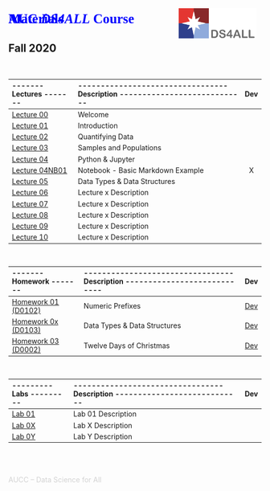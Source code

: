 <img align="right" alt="DS4ALL Logo" src="images/ds4all_logo_3100x1200.png" style="width:155.00px; margin:10px; "/><br>
<p align="left" style='color:blue; font-family:"Cambria"; font-size:20pt; margin:0; line-height:0.0; padding-bottom:0; padding-top:0; text-align:left; page-break-after:avoid; font-weight:700; '>AUC <i>DS4ALL</i> Course Materials</p><br>



## **Fall 2020**

<br>

| ------- Lectures ------- | --------------------------------- Description ---------------------------- | Dev |
| :---                     | :---                                                                       | :---: |
| [Lecture 00](https://drive.google.com/open?id=13joPPmWLTAqJCo-zUI6cbn0IccWusse9g0En1ts3s94) | Welcome | |
| [Lecture 01](https://drive.google.com/open?id=1RJy-AVEBI7gqMWzBzu5CnHb-sDNF5n6f5Pdw2El1kkM) | Introduction | |
| [Lecture 02](https://drive.google.com/open?id=1td9AUUfTN1b3vONMbjE3NoMHhUYSilXH-Pj88-t4NvY)| Quantifying Data | |
| [Lecture 03](https://drive.google.com/open?id=1yp8tSBwXrzorp3i6yILP7ZIwC8tr69xcflvd4SP9vdk) | Samples and Populations | |
| [Lecture 04](https://drive.google.com/open?id=12DhdDRQTDEr1ya9v0YPZzOXWgZj0dI5iXOKSsevjyVQ) | Python & Jupyter | |
| [Lecture 04NB01](lectures/basic_md_example.ipynb) | Notebook - Basic Markdown Example | X |
| [Lecture 05](https://drive.google.com/open?id=1aiGy14iEP0g83Bn8nKcOfGsE0xv9zsGWFEcOx22a_CQ) | Data Types & Data Structures | |
| [Lecture 06](link) | Lecture x Description | |
| [Lecture 07](link) | Lecture x Description | |
| [Lecture 08](link) | Lecture x Description | |
| [Lecture 09](link) | Lecture x Description | |
| [Lecture 10](link) | Lecture x Description | |

<br>

| ------- Homework ------- | --------------------------------- Description ---------------------------- | Dev |
| :---                     | :---                                                                       | :---: |
| [Homework 01 (D0102)](http://ds4all-jh.auccs.net/hub/user-redirect/git-pull?repo=https://github.com/ds4all/Fa2020&urlpath=lab/tree/Fa2020/assignments/D0102-numeric_prefixes/D0102-numeric_prefixes.ipynb) | Numeric Prefixes | [Dev](../../Course-Materials/Fa2020/assignments/D0102-numeric_prefixes/D0102-numeric_prefixes.ipynb) |
| [Homework 0x (D0103)](http://ds4all-jh.auccs.net/hub/user-redirect/git-pull?repo=https://github.com/ds4all/Fa2020&urlpath=lab/tree/Fa2020/assignments/D0103-data_types_and_structures/D0103-data_types_and_structures.ipynb) | Data Types & Data Structures | [Dev](../../Course-Materials/Fa2020/assignments/D0103-data_types_and_structures/D0103-data_types_and_structures.ipynb) |
| [Homework 03 (D0002)](http://ds4all-jh.auccs.net/hub/user-redirect/git-pull?repo=https://github.com/ds4all/Fa2020&urlpath=lab/tree/Fa2020/assignments/D0002-twelve_days_of_christmas/D0002-twelve_days_of_christmas.ipynb) | Twelve Days of Christmas | [Dev](../../Course-Materials/Fa2020/assignments/D0002-twelve_days_of_christmas/D0002-twelve_days_of_christmas.ipynb) |

<br>

| --------- Labs --------- | --------------------------------- Description ---------------------------- | Dev |
| :---                     | :---                                                                       | :---: |
| [Lab 01](link)      | Lab 01 Description | |
| [Lab 0X](link)      | Lab X Description | |
| [Lab 0Y](link)      | Lab Y Description | |





<br><br><br>
<span style="color:lightgray">AUCC –  Data Science for All</span>
